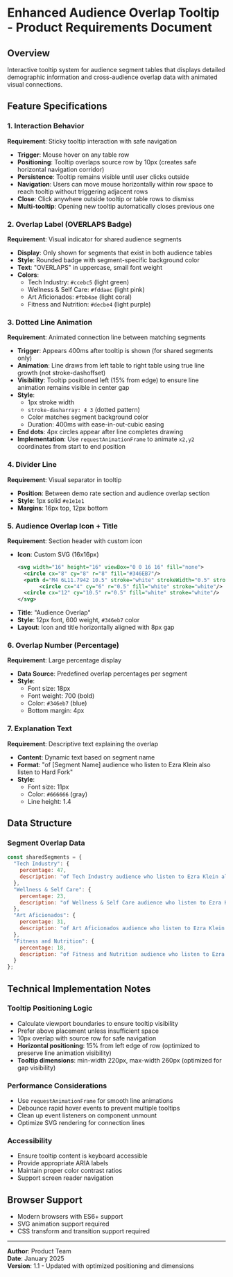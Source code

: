 # Enhanced Audience Overlap Tooltip - Product Requirements Document

## Overview
Interactive tooltip system for audience segment tables that displays detailed demographic information and cross-audience overlap data with animated visual connections.

## Feature Specifications

### 1. Interaction Behavior
**Requirement**: Sticky tooltip interaction with safe navigation
- **Trigger**: Mouse hover on any table row
- **Positioning**: Tooltip overlaps source row by 10px (creates safe horizontal navigation corridor)
- **Persistence**: Tooltip remains visible until user clicks outside
- **Navigation**: Users can move mouse horizontally within row space to reach tooltip without triggering adjacent rows
- **Close**: Click anywhere outside tooltip or table rows to dismiss
- **Multi-tooltip**: Opening new tooltip automatically closes previous one

### 2. Overlap Label (OVERLAPS Badge)
**Requirement**: Visual indicator for shared audience segments
- **Display**: Only shown for segments that exist in both audience tables
- **Style**: Rounded badge with segment-specific background color
- **Text**: "OVERLAPS" in uppercase, small font weight
- **Colors**: 
  - Tech Industry: `#ccebc5` (light green)
  - Wellness & Self Care: `#fddaec` (light pink)
  - Art Aficionados: `#fbb4ae` (light coral)
  - Fitness and Nutrition: `#decbe4` (light purple)

### 3. Dotted Line Animation
**Requirement**: Animated connection line between matching segments
- **Trigger**: Appears 400ms after tooltip is shown (for shared segments only)
- **Animation**: Line draws from left table to right table using true line growth (not stroke-dashoffset)
- **Visibility**: Tooltip positioned left (15% from edge) to ensure line animation remains visible in center gap
- **Style**: 
  - 1px stroke width
  - `stroke-dasharray: 4 3` (dotted pattern)
  - Color matches segment background color
  - Duration: 400ms with ease-in-out-cubic easing
- **End dots**: 4px circles appear after line completes drawing
- **Implementation**: Use `requestAnimationFrame` to animate `x2,y2` coordinates from start to end position

### 4. Divider Line
**Requirement**: Visual separator in tooltip
- **Position**: Between demo rate section and audience overlap section
- **Style**: 1px solid `#e1e1e1`
- **Margins**: 16px top, 12px bottom

### 5. Audience Overlap Icon + Title
**Requirement**: Section header with custom icon
- **Icon**: Custom SVG (16x16px)
  ```svg
  <svg width="16" height="16" viewBox="0 0 16 16" fill="none">
    <circle cx="8" cy="8" r="8" fill="#346EB7"/>
    <path d="M4 6L11.7942 10.5" stroke="white" strokeWidth="0.5" strokeLinejoin="round" strokeDasharray="1.2 1.2"/>
         <circle cx="4" cy="6" r="0.5" fill="white" stroke="white"/>
    <circle cx="12" cy="10.5" r="0.5" fill="white" stroke="white"/>
  </svg>
  ```
- **Title**: "Audience Overlap"
- **Style**: 12px font, 600 weight, `#346eb7` color
- **Layout**: Icon and title horizontally aligned with 8px gap

### 6. Overlap Number (Percentage)
**Requirement**: Large percentage display
- **Data Source**: Predefined overlap percentages per segment
- **Style**: 
  - Font size: 18px
  - Font weight: 700 (bold)
  - Color: `#346eb7` (blue)
  - Bottom margin: 4px

### 7. Explanation Text
**Requirement**: Descriptive text explaining the overlap
- **Content**: Dynamic text based on segment name
- **Format**: "of [Segment Name] audience who listen to Ezra Klein also listen to Hard Fork"
- **Style**: 
  - Font size: 11px
  - Color: `#666666` (gray)
  - Line height: 1.4

## Data Structure

### Segment Overlap Data
```javascript
const sharedSegments = {
  "Tech Industry": { 
    percentage: 47, 
    description: "of Tech Industry audience who listen to Ezra Klein also listen to Hard Fork" 
  },
  "Wellness & Self Care": { 
    percentage: 23, 
    description: "of Wellness & Self Care audience who listen to Ezra Klein also listen to Hard Fork" 
  },
  "Art Aficionados": { 
    percentage: 31, 
    description: "of Art Aficionados audience who listen to Ezra Klein also listen to Hard Fork" 
  },
  "Fitness and Nutrition": { 
    percentage: 18, 
    description: "of Fitness and Nutrition audience who listen to Ezra Klein also listen to Hard Fork" 
  }
};
```

## Technical Implementation Notes

### Tooltip Positioning Logic
- Calculate viewport boundaries to ensure tooltip visibility
- Prefer above placement unless insufficient space
- 10px overlap with source row for safe navigation
- **Horizontal positioning**: 15% from left edge of row (optimized to preserve line animation visibility)
- **Tooltip dimensions**: min-width 220px, max-width 260px (optimized for gap visibility)

### Performance Considerations
- Use `requestAnimationFrame` for smooth line animations
- Debounce rapid hover events to prevent multiple tooltips
- Clean up event listeners on component unmount
- Optimize SVG rendering for connection lines

### Accessibility
- Ensure tooltip content is keyboard accessible
- Provide appropriate ARIA labels
- Maintain proper color contrast ratios
- Support screen reader navigation

## Browser Support
- Modern browsers with ES6+ support
- SVG animation support required
- CSS transform and transition support required

---

**Author**: Product Team  
**Date**: January 2025  
**Version**: 1.1 - Updated with optimized positioning and dimensions

